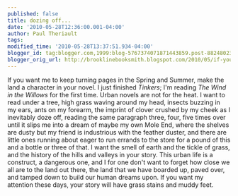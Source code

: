 ```yaml
---
published: false
title: dozing off...
date: '2010-05-28T12:36:00.001-04:00'
author: Paul Theriault
tags: 
modified_time: '2010-05-28T13:37:51.934-04:00'
blogger_id: tag:blogger.com,1999:blog-5767374071871443859.post-8824802339463075316
blogger_orig_url: http://brooklinebooksmith.blogspot.com/2010/05/if-you-want-me-to-keep-turning-pages-in.html
---
```


If you want me to keep turning pages in the Spring and Summer, make the land a character in your novel.  I just finished <em>Tinkers</em>; I'm reading <em>The Wind in the Willows</em> for the first time.  Urban novels are not for the heat.  I want to read under a tree, high grass waving around my head, insects buzzing in my ears, ants on my forearm, the imprint of clover crushed by my cheek as I inevitably doze off, reading the same paragraph three, four, five times over until it slips me into a dream of maybe my own Mole End, where the shelves are dusty but my friend is industrious with the feather duster, and there are little ones running about eager to run errands to the store for a pound of this and a bottle or three of that.  I want the smell of earth and the tickle of grass, and the history of the hills and valleys in your story.  This urban life is a construct, a dangerous one, and I for one don't want to forget how close we all are to the land out there, the land that we have boarded up, paved over, and tamped down to build our human dreams upon.  If you want my attention these days, your story will have grass stains and muddy feet.